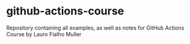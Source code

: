 # github-actions-course
Repository containing all examples, as well as notes for GitHub Actions Course by Lauro Fialho Muller
